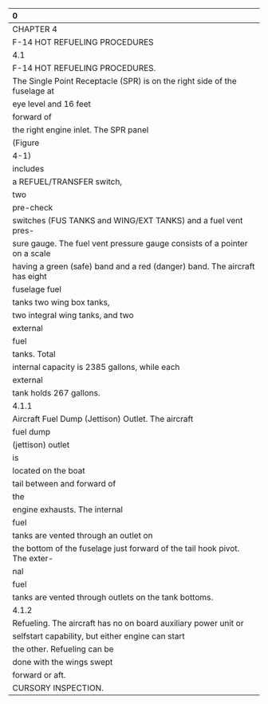 | 0                                                                          |
|:---------------------------------------------------------------------------|
| CHAPTER 4                                                                  |
| F-14 HOT REFUELING PROCEDURES                                              |
| 4.1                                                                        |
| F-14 HOT REFUELING PROCEDURES.                                             |
| The Single Point Receptacle (SPR) is on the right side of the fuselage at  |
| eye level and 16 feet                                                      |
| forward of                                                                 |
| the right engine inlet. The SPR panel                                      |
| (Figure                                                                    |
| 4-1)                                                                       |
| includes                                                                   |
| a REFUEL/TRANSFER switch,                                                  |
| two                                                                        |
| pre-check                                                                  |
| switches (FUS TANKS and WING/EXT TANKS) and a fuel vent pres-              |
| sure gauge. The fuel vent pressure gauge consists of a pointer on a scale  |
| having a green (safe) band and a red (danger) band. The aircraft has eight |
| fuselage fuel                                                              |
| tanks two wing box tanks,                                                  |
| two integral wing tanks, and two                                           |
| external                                                                   |
| fuel                                                                       |
| tanks. Total                                                               |
| internal capacity is 2385 gallons, while each                              |
| external                                                                   |
| tank holds 267 gallons.                                                    |
| 4.1.1                                                                      |
| Aircraft Fuel Dump (Jettison) Outlet. The aircraft                         |
| fuel dump                                                                  |
| (jettison) outlet                                                          |
| is                                                                         |
| located on the boat                                                        |
| tail between and forward of                                                |
| the                                                                        |
| engine exhausts. The internal                                              |
| fuel                                                                       |
| tanks are vented through an outlet on                                      |
| the bottom of the fuselage just forward of the tail hook pivot. The exter- |
| nal                                                                        |
| fuel                                                                       |
| tanks are vented through outlets on the tank bottoms.                      |
| 4.1.2                                                                      |
| Refueling. The aircraft has no on board auxiliary power unit or            |
| selfstart capability, but either engine can start                          |
| the other. Refueling can be                                                |
| done with the wings swept                                                  |
| forward or aft.                                                            |
| CURSORY INSPECTION.                                                        |